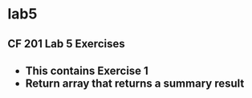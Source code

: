 # lab5
<h2>CF 201 Lab 5 Exercises<h2>

<ul>
<li>This contains Exercise 1</li>
<li>Return array that returns a summary result</li>

